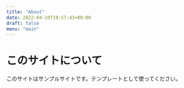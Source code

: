 ```yaml
---
title: "About"
date: 2022-04-10T19:57:43+09:00
draft: false
menu: "main"
---
```


# このサイトについて

このサイトはサンプルサイトです。テンプレートとして使ってください。
